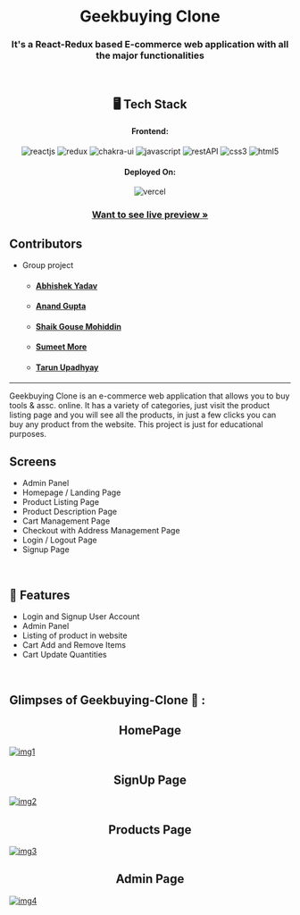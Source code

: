 <h1 align="center">Geekbuying Clone</h1>

<h3 align="center">It's a React-Redux based E-commerce web application with all the major functionalities</h3>

<br />

<h2 align="center">🖥️ Tech Stack</h2>


<h4 align="center">Frontend:</h4>

<p align="center">
  <img src="https://img.shields.io/badge/React-20232A?style=for-the-badge&logo=react&logoColor=61DAFB" alt="reactjs" />
  <img src="https://img.shields.io/badge/Redux-593D88?style=for-the-badge&logo=redux&logoColor=white" alt="redux" />
  <img src="https://img.shields.io/badge/Chakra%20UI-3bc7bd?style=for-the-badge&logo=chakraui&logoColor=white" alt="chakra-ui" />
  <img src="https://img.shields.io/badge/JavaScript-323330?style=for-the-badge&logo=javascript&logoColor=F7DF1E" alt="javascript" />
  <img src="https://img.shields.io/badge/Rest_API-02303A?style=for-the-badge&logo=react-router&logoColor=white" alt="restAPI" />
  <img src="https://img.shields.io/badge/CSS3-1572B6?style=for-the-badge&logo=css3&logoColor=white" alt="css3" />
  <img src="https://img.shields.io/badge/HTML5-E34F26?style=for-the-badge&logo=html5&logoColor=white" alt="html5" />
</p>


<h4 align="center">Deployed On:</h4>

<p align="center">
  <img src="https://img.shields.io/badge/Netlify-00C7B7?style=for-the-badge&logo=netlify&logoColor=white" alt="vercel" />
</p>

<h3 align="center"><a href="https://the-great-tarunu88-gmail-com-site-a4747.netlify.app/"><strong>Want to see live preview »</strong></a></h3>

## Contributors
- Group project
   - <h4><a href="https://github.com/abhishekyadav001"><strong>Abhishek Yadav</strong></a></h4>
   - <h4><a href="https://github.com/Anandgupta09070"><strong>Anand Gupta</strong></a></h4>
   - <h4><a href="https://github.com/gouseimmu"><strong>Shaik Gouse Mohiddin</strong></a></h4>
   - <h4><a href="https://github.com/sumeetmore1997"><strong>Sumeet More</strong></a></h4>
   - <h4><a href="https://github.com/tarun-upadhyay"><strong>Tarun Upadhyay</strong></a></h4>
---
Geekbuying Clone is an e-commerce web application that allows you to buy tools & assc. online. It has a variety of categories, just visit the product listing page and you will see all the products, in just a few clicks you can buy any product from the website. This project is just for educational purposes.

## Screens 
- Admin Panel
- Homepage / Landing Page
- Product Listing Page 
- Product Description Page
- Cart Management Page
- Checkout with Address Management Page
- Login / Logout Page
- Signup Page

<br />

## 🚀 Features
- Login and Signup User Account
- Admin Panel
- Listing of product in website
- Cart Add and Remove Items 
- Cart Update Quantities 

<br />

## Glimpses of Geekbuying-Clone 🙈 :


<h2 align="center">HomePage</h2>
<a href="https://ibb.co/M77s8BM"><img src="https://i.ibb.co/yqqXh4W/img1.jpg" alt="img1" ></a>

<h2 align="center">SignUp Page</h2>
<a href="https://ibb.co/FXM2FK7"><img src="https://i.ibb.co/zFYpzrf/img2.jpg" alt="img2" border="0"></a>

<h2 align="center">Products Page</h2>
<a href="https://ibb.co/qdT4K8F"><img src="https://i.ibb.co/rmDLYhf/img3.jpg" alt="img3" border="0"></a>

<h2 align="center">Admin Page</h2>
<a href="https://ibb.co/G3mBG5Z"><img src="https://i.ibb.co/h10hrmG/img4.jpg" alt="img4" border="0"></a>
